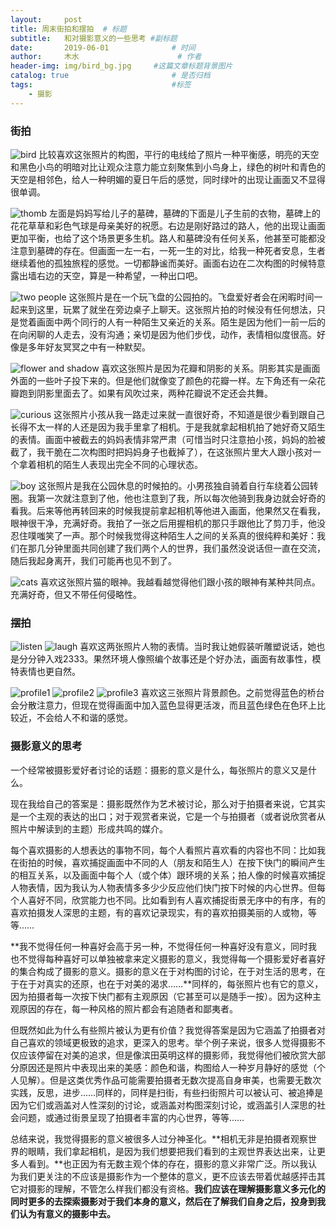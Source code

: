 ```yaml
---
layout:     post   				    
title: 周末街拍和摆拍	# 标题
subtitle:	和对摄影意义的一些思考 #副标题
date:       2019-06-01 				# 时间
author:     木水 						# 作者
header-img: img/bird_bg.jpg 	#这篇文章标题背景图片
catalog: true 						# 是否归档
tags:								#标签
    - 摄影
---
```

### 街拍
![bird](https://raw.githubusercontent.com/yic317/yic317.github.io/master/img/bird.jpg)
比较喜欢这张照片的构图，平行的电线给了照片一种平衡感，明亮的天空和黑色小鸟的明暗对比让观众注意力能立刻聚焦到小鸟身上，绿色的树叶和青色的天空是相邻色，给人一种明媚的夏日午后的感觉，同时绿叶的出现让画面又不显得很单调。

![thomb](https://raw.githubusercontent.com/yic317/yic317.github.io/master/img/thomb.jpg)
左面是妈妈写给儿子的墓碑，墓碑的下面是儿子生前的衣物，墓碑上的花花草草和彩色气球是母亲美好的祝愿。右边是刚好路过的路人，他的出现让画面更加平衡，也给了这个场景更多生机。路人和墓碑没有任何关系，他甚至可能都没注意到墓碑的存在。但画面一左一右，一死一生的对比，给我一种死者安息，生者继续着他的孤独旅程的感觉。一切都静谧而美好。画面右边在二次构图的时候特意露出墙右边的天空，算是一种希望，一种出口吧。

![two people](https://raw.githubusercontent.com/yic317/yic317.github.io/master/img/twopeople.jpg)
这张照片是在一个玩飞盘的公园拍的。飞盘爱好者会在闲暇时间一起来到这里，玩累了就坐在旁边桌子上聊天。这张照片拍的时候没有任何想法，只是觉着画面中两个同行的人有一种陌生又亲近的关系。陌生是因为他们一前一后的在向闲聊的人走去，没有沟通；亲切是因为他们步伐，动作，表情相似度很高。好像是多年好友冥冥之中有一种默契。

![flower and shadow](https://raw.githubusercontent.com/yic317/yic317.github.io/master/img/flower.jpg)
喜欢这张照片是因为花瓣和阴影的关系。阴影其实是画面外面的一些叶子投下来的。但是他们就像变了颜色的花瓣一样。左下角还有一朵花瓣跑到阴影里面去了。如果有风吹过来，两种花瓣说不定还会共舞。

![curious](https://raw.githubusercontent.com/yic317/yic317.github.io/master/img/curious.jpg)
这张照片小孩从我一路走过来就一直很好奇，不知道是很少看到跟自己长得不太一样的人还是因为我手里拿了相机。于是我就拿起相机拍了她好奇又陌生的表情。画面中被截去的妈妈表情非常严肃（可惜当时只注意拍小孩，妈妈的脸被截了，我干脆在二次构图时把妈妈身子也截掉了），在这张照片里大人跟小孩对一个拿着相机的陌生人表现出完全不同的心理状态。

![boy](https://raw.githubusercontent.com/yic317/yic317.github.io/master/img/boy.jpg)
这张照片是我在公园休息的时候拍的。小男孩独自骑着自行车绕着公园转圈。我第一次就注意到了他，他也注意到了我，所以每次他骑到我身边就会好奇的看我。后来等他再转回来的时候我提前拿起相机等他进入画面，他果然又在看我，眼神很干净，充满好奇。我拍了一张之后用握相机的那只手跟他比了剪刀手，他没忍住噗嗤笑了一声。那个时候我觉得这种陌生人之间的关系真的很纯粹和美好：我们在那几分钟里面共同创建了我们两个人的世界，我们虽然没说话但一直在交流，随后我起身离开，我们可能再也见不到了。

![cats](https://raw.githubusercontent.com/yic317/yic317.github.io/master/img/cats.jpg)
喜欢这张照片猫的眼神。我越看越觉得他们跟小孩的眼神有某种共同点。充满好奇，但又不带任何侵略性。

### 摆拍
![listen](https://raw.githubusercontent.com/yic317/yic317.github.io/master/img/listen.jpg)
![laugh](https://raw.githubusercontent.com/yic317/yic317.github.io/master/img/laugh.jpg)
喜欢这两张照片人物的表情。当时我让她假装听雕塑说话，她也是分分钟入戏2333。果然环境人像照编个故事还是个好办法，画面有故事性，模特表情也更自然。

![profile1](https://raw.githubusercontent.com/yic317/yic317.github.io/master/img/profile1.jpg)
![profile2](https://raw.githubusercontent.com/yic317/yic317.github.io/master/img/profile2.jpg)
![profile3](https://raw.githubusercontent.com/yic317/yic317.github.io/master/img/profile3.jpg)
喜欢这三张照片背景颜色。之前觉得蓝色的桥台会分散注意力，但现在觉得画面中加入蓝色显得更活泼，而且蓝色绿色在色环上比较近，不会给人不和谐的感觉。

### 摄影意义的思考
一个经常被摄影爱好者讨论的话题：摄影的意义是什么，每张照片的意义又是什么。

现在我给自己的答案是：摄影既然作为艺术被讨论，那么对于拍摄者来说，它其实是一个主观的表达的出口；对于观赏者来说，它是一个与拍摄者（或者说欣赏者从照片中解读到的主题）形成共鸣的媒介。

每个喜欢摄影的人想表达的事物不同，每个人看照片喜欢看的内容也不同：比如我在街拍的时候，喜欢捕捉画面中不同的人（朋友和陌生人）在按下快门的瞬间产生的相互关系，以及画面中每个人（或个体）跟环境的关系；拍人像的时候喜欢捕捉人物表情，因为我认为人物表情多多少少反应他们快门按下时候的内心世界。但每个人喜好不同，欣赏能力也不同。比如看到有人喜欢捕捉街景无序中的有序，有的喜欢拍摄发人深思的主题，有的喜欢记录现实，有的喜欢拍摄美丽的人或物，等等……

**我不觉得任何一种喜好会高于另一种，不觉得任何一种喜好没有意义，同时我也不觉得每种喜好可以单独被拿来定义摄影的意义，我觉得每一个摄影爱好者喜好的集合构成了摄影的意义。摄影的意义在于对构图的讨论，在于对生活的思考，在于在于对真实的还原，也在于对美的渴求……**同样的，每张照片也有它的意义，因为拍摄者每一次按下快门都有主观原因（它甚至可以是随手一按）。因为这种主观原因的存在，每一种风格的照片都会有追随者和鄙夷者。

但既然如此为什么有些照片被认为更有价值？我觉得答案是因为它涵盖了拍摄者对自己喜欢的领域更极致的追求，更深入的思考。举个例子来说，很多人觉得摄影不仅应该停留在对美的追求，但是像滨田英明这样的摄影师，我觉得他们被欣赏大部分原因还是照片中表现出来的美感：颜色和谐，构图给人一种岁月静好的感觉（个人见解）。但是这类优秀作品可能需要拍摄者无数次提高自身审美，也需要无数次实践，反思，进步……同样的，同样是扫街，有些扫街照片可以被认可、被追捧是因为它们或涵盖对人性深刻的讨论，或涵盖对构图深刻讨论，或涵盖引人深思的社会问题，或通过街景呈现了拍摄者丰富的内心世界，等等……

总结来说，我觉得摄影的意义被很多人过分神圣化。**相机无非是拍摄者观察世界的眼睛，我们拿起相机，是因为我们想要把我们看到的主观世界表达出来，让更多人看到。**也正因为有无数主观个体的存在，摄影的意义非常广泛。所以我认为我们更关注的不应该是摄影作为一个整体的意义，更不应该去带着优越感抨击其它对摄影的理解，不管怎么样我们都没有资格。**我们应该在理解摄影意义多元化的同时更多的去探索摄影对于我们本身的意义，然后在了解我们自身之后，投身到我们认为有意义的摄影中去。**


